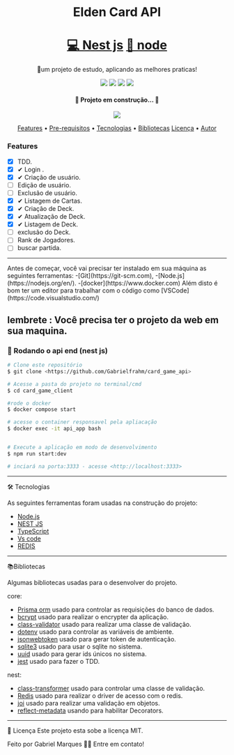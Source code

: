 <h1 align="center">Elden Card API</h1>

<h1 align="center">
    <a href="https://nestjs.com">💻 Nest js</a>
    <a href="https://nodejs.org">🔗 node</a>
</h1>

<p align="center">🚀um projeto de estudo, aplicando as melhores praticas!</p>

<p align="center">
  <img src="https://img.shields.io/github/license/Gabrielfrahm/card_game_client"/>
  <img src="https://img.shields.io/github/stars/Gabrielfrahm/card_game_client"/>
  <img src="https://img.shields.io/github/forks/Gabrielfrahm/card_game_client"/>
  <img src="https://img.shields.io/github/issues/Gabrielfrahm/card_game_client"/>
</p>

<h4 align="center">
	🚧 Projeto  em construção...  🚧
</h4>

<p align="center">
  <img src="https://user-images.githubusercontent.com/49403676/241785043-f5e8f1ec-5e2f-41da-b8db-eb15c04c9d5b.gif"/>
</p>

<p align="center">
 <a href="#features">Features</a> •
 <a href="#pre">Pre-requisitos</a> •
 <a href="#tec">Tecnologias</a> •
 <a href="#libs">Bibliotecas</a>
 <a href="#licenc-a">Licença</a> •
 <a href="#autor">Autor</a>
</p>

### Features

- [x] TDD.
- [x] ✔ Login .
- [x] ✔ Criação de usuário.
- [ ] Edição de usuário.
- [ ] Exclusão de usuário.
- [x] ✔ Listagem de Cartas.
- [x] ✔ Criação de Deck.
- [x] ✔ Atualização de Deck.
- [x] ✔ Listagem de Deck.
- [ ] exclusão do Deck.
- [ ] Rank de Jogadores.
- [ ] buscar partida.

<hr>
<p id="pre">
Antes de começar, você vai precisar ter instalado em sua máquina as seguintes ferramentas:
-[Git](https://git-scm.com),  -[Node.js](https://nodejs.org/en/).
 -[docker](https://www.docker.com)
Além disto é bom ter um editor para trabalhar com o código como [VSCode](https://code.visualstudio.com/)

## lembrete : Você precisa ter o projeto da web em sua maquina.

### 🚀 Rodando o api end (nest js)

```bash
# Clone este repositório
$ git clone <https://github.com/Gabrielfrahm/card_game_api>

# Acesse a pasta do projeto no terminal/cmd
$ cd card_game_client

#rode o docker
$ docker compose start

# acesse o container responsavel pela apliacação
$ docker exec -it api_app bash


# Execute a aplicação em modo de desenvolvimento
$ npm run start:dev

# inciará na porta:3333 - acesse <http://localhost:3333>
```

</p>
<hr>
<p id="tec">

🛠 Tecnologias

As seguintes ferramentas foram usadas na construção do projeto:

- [Node.js](https://nodejs.org/en/)
- [NEST JS](https://nestjs.com)
- [TypeScript](https://www.typescriptlang.org/)
- [Vs code](https://code.visualstudio.com)
- [REDIS](https://redis.io)
</p>
<hr>
<p id="libs">
📚Bibliotecas

Algumas bibliotecas usadas para o desenvolver do projeto.

core:

- [Prisma orm](https://www.prisma.io) usado para controlar as requisições do banco de dados.
- [bcrypt](https://www.npmjs.com/package/bcrypt) usado para realizar o encrypter da aplicação.
- [class-validator](https://www.npmjs.com/package/class-validator) usado para realizar uma classe de validação.
- [dotenv](https://www.npmjs.com/package/dotenv) usado para controlar as variáveis de ambiente.
- [jsonwebtoken](https://www.npmjs.com/package/jsonwebtoken) usado para gerar token de autenticação.
- [sqlite3](https://www.npmjs.com/package/sqlite3) usado para usar o sqlite no sistema.
- [uuid](https://www.npmjs.com/package/uuid) usado para gerar ids únicos no sistema.
- [jest](https://jestjs.io/pt-BR/) usado para fazer o TDD.

nest:

- [class-transformer](https://www.npmjs.com/package/class-transformer) usado para controlar uma classe de validação.
- [Redis](https://www.npmjs.com/package/ioredis) usado para realizar o driver de acesso com o redis.
- [joi](https://www.npmjs.com/package/joi) usado para realizar uma validação em objetos.
- [reflect-metadata](https://www.npmjs.com/package/reflect-metadata) usando para habilitar Decorators.
</p>

<hr id="licenc-a">
📝 Licença
Este projeto esta sobe a licença MIT.

Feito por Gabriel Marques 👋🏽 Entre em contato!
